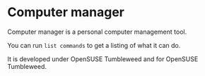 # Computer manager

Computer manager is a personal computer management tool.

You can run `list commands` to get a listing of what it can do.

It is developed under OpenSUSE Tumbleweed and for OpenSUSE Tumbleweed.
